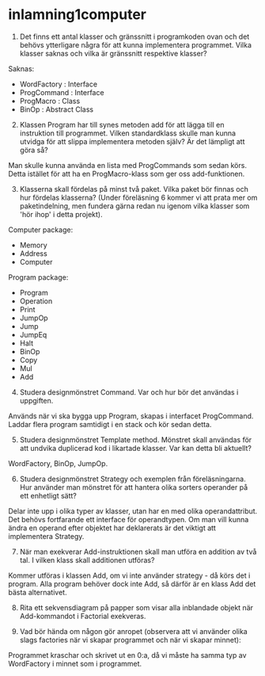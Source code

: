 # inlamning1computer
1. Det finns ett antal klasser och gränssnitt i programkoden ovan och det behövs ytterligare några för att kunna implementera programmet. Vilka klasser saknas och vilka är gränssnitt respektive klasser?

Saknas: 
  - WordFactory : Interface
  - ProgCommand : Interface
  - ProgMacro : Class
  - BinOp : Abstract Class
 

2. Klassen Program har till synes metoden add för att lägga till en instruktion till programmet. Vilken standardklass skulle man kunna utvidga för att slippa implementera metoden själv? Är det lämpligt att göra så?

Man skulle kunna använda en lista med ProgCommands som sedan körs. Detta istället för att ha en ProgMacro-klass som ger oss add-funktionen.

3. Klasserna skall fördelas på minst två paket. Vilka paket bör finnas och hur fördelas klasserna? (Under föreläsning 6 kommer vi att prata mer om paketindelning, men fundera gärna redan nu igenom vilka klasser som 'hör ihop' i detta projekt).

Computer package: 

  - Memory
  - Address
  - Computer
 
Program package:
 
  - Program
  - Operation
  - Print
  - JumpOp
  - Jump
  - JumpEq
  - Halt
  - BinOp
  - Copy
  - Mul
  - Add 

4. Studera designmönstret Command. Var och hur bör det användas i uppgiften.

Används när vi ska bygga upp Program, skapas i interfacet ProgCommand. Laddar flera program samtidigt i en stack och kör sedan detta.

5. Studera designmönstret Template method. Mönstret skall användas för att undvika duplicerad kod i likartade klasser. Var kan detta bli aktuellt?

WordFactory, BinOp, JumpOp. 

6. Studera designmönstret Strategy och exemplen från föreläsningarna. Hur använder man mönstret för att hantera olika sorters operander på ett enhetligt sätt?

Delar inte upp i olika typer av klasser, utan har en med olika operandattribut. Det behövs fortfarande ett interface för operandtypen. 
Om man vill kunna ändra en operand efter objektet har deklarerats är det viktigt att implementera Strategy. 

7. När man exekverar Add-instruktionen skall man utföra en addition av två tal. I vilken klass skall additionen utföras?

Kommer utföras i klassen Add, om vi inte använder strategy - då körs det i program. 
Alla program behöver dock inte Add, så därför är en klass Add det bästa alternativet. 

8. Rita ett sekvensdiagram på papper som visar alla inblandade objekt när Add-kommandot i Factorial exekveras.


9. Vad bör hända om någon gör anropet (observera att vi använder olika slags factories när vi skapar programmet och när vi skapar minnet):

Programmet kraschar och skrivet ut en 0:a, då vi måste ha samma typ av WordFactory i minnet som i programmet. 
